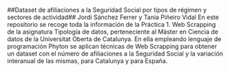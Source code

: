 ##Dataset de afiliaciones a la Seguridad Social por tipos de régimen y sectores de actividad##
Jordi Sánchez Ferrer y Tania Piñeiro Vidal
En este repositorio se recoge toda la información de la Práctica 1. Web Scrapping de la asignatura Tipología de datos, perteneciente al Máster en Ciencia de datos de la Universitat Oberta de Catalunya. En ella empleando lenguaje de programación Phyton se aplican técnicas de Web Scrapping para obtener un dataset con el número de afiliaciones a la Seguridad Social y la variación interanual de las mismas, para Catalunya y para España.
